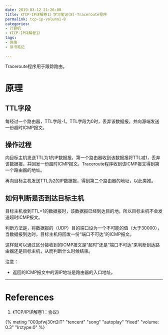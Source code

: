 ```yaml
---
date: 2019-03-12 21:26:00
title: 《TCP-IP详解卷1》学习笔记(8)-Traceroute程序
permalink: tcp-ip-volumn1-8
categories:
- 计算机
- 《TCP-IP详解卷1》
tags:
- 网络
- 读书笔记

---
```


Traceroute程序用于跟踪路由。

<!--more-->

# 原理

## TTL字段

每经过一个路由器，TTL字段-1。TTL字段为0时，丢弃该数据报，并向源端发送一份超时ICMP报文。

## 操作过程

向目标主机发送TTL为1的IP数据报，第一个路由器收到该数据报将TTL减1，丢弃该数据报，并回发一份超时ICMP报文。Traceroute程序收到该ICMP报文得到第一个路由器的地址。

再向目标主机发送TTL为2的IP数据报，得到第二个路由器的地址，以此类推。

## 如何判断是否到达目标主机

目标主机收到TTL=1的数据报时，该数据报已经到达目的地，所以目标主机不会发送超时ICMP报文。

判断方法是，将数据报的（UDP）目的端口设为一个不可能的值（大于30000），当数据报到达时，目标主机将回发一份“端口不可达”的ICMP报文。

这样就可以通过区分接收到的ICMP报文是“超时”还是“端口不可达”来判断到达路由器还是目标主机，从而判断什么时候结束。



注意：

- 返回的ICMP报文中的源IP地址是路由器的入口地址。



------

# References

1. 《TCP/IP详解卷1：协议》

<!--直来直往-孙燕姿-->
{% meting "003pfwj30rt2iT" "tencent" "song" "autoplay" "fixed" "volume: 0.3" "lrctype:0" %}

